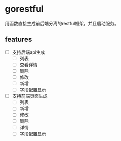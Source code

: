 # gorestful

用函数直接生成前后端分离的restful框架，并且启动服务。

## features
- [ ] 支持后端api生成
  - [ ] 列表
  - [ ] 查看详情
  - [ ] 删除
  - [ ] 修改
  - [ ] 新增
  - [ ] 字段配置显示
- [ ] 支持前端页面生成
  - [ ] 列表
  - [ ] 新增
  - [ ] 修改
  - [ ] 删除
  - [ ] 详情
  - [ ] 字段配置显示